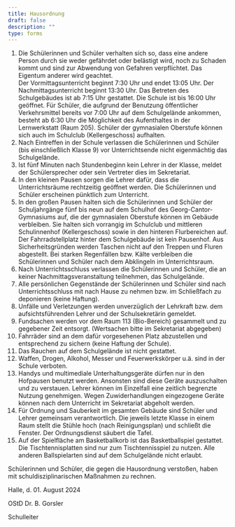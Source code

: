 ```yaml
---
title: Hausordnung
draft: false
description: ""
type: forms
---
```


1. Die Schülerinnen und Schüler verhalten sich so, dass eine andere Person durch sie weder gefährdet oder belästigt wird, noch zu Schaden kommt und sind zur Abwendung von Gefahren verpflichtet. Das Eigentum anderer wird geachtet.  
Der Vormittagsunterricht beginnt 7:30 Uhr und endet 13:05 Uhr. Der Nachmittagsunterricht beginnt 13:30 Uhr. Das Betreten des Schulgebäudes ist ab 7:15 Uhr gestattet. Die Schule ist bis 16:00 Uhr geöffnet. Für Schüler, die aufgrund der Benutzung öffentlicher Verkehrsmittel bereits vor 7:00 Uhr auf dem Schulgelände ankommen, besteht ab 6:30 Uhr die Möglichkeit des Aufenthaltes in der Lernwerkstatt (Raum 205).
Schüler der gymnasialen Oberstufe können sich auch im Schulclub (Kellergeschoss) aufhalten.
2. Nach Eintreffen in der Schule verlassen die Schülerinnen und Schüler (bis einschließlich Klasse 9) vor Unterrichtsende nicht eigenmächtig das Schulgelände.
3. Ist fünf Minuten nach Stundenbeginn kein Lehrer in der Klasse, meldet der Schülersprecher oder sein Vertreter dies im Sekretariat.
4. In den kleinen Pausen sorgen die Lehrer dafür, dass die Unterrichtsräume rechtzeitig geöffnet werden. Die Schülerinnen und Schüler erscheinen pünktlich zum Unterricht.
5. In den großen Pausen halten sich die Schülerinnen und Schüler der Schuljahrgänge fünf bis neun auf dem Schulhof des Georg-Cantor-Gymnasiums auf, die der gymnasialen Oberstufe können im Gebäude verbleiben. Sie halten sich vorrangig im Schulclub und mittleren Schulinnenhof (Kellergeschoss) sowie in den hinteren Flurbereichen auf.    
Der Fahrradstellplatz hinter dem Schulgebäude ist kein Pausenhof. Aus Sicherheitsgründen werden Taschen 
nicht auf den Treppen und Fluren abgestellt. Bei starken Regenfällen bzw. Kälte verbleiben die Schülerinnen und Schüler nach dem Abklingeln im Unterrichtsraum.
6. Nach Unterrichtsschluss verlassen die Schülerinnen und Schüler, die an keiner Nachmittagsveranstaltung teilnehmen, das Schulgelände.
7. Alle persönlichen Gegenstände der Schülerinnen und Schüler sind nach Unterrichtsschluss mit nach Hause zu nehmen bzw. im Schließfach zu deponieren (keine Haftung).
8. Unfälle und Verletzungen werden unverzüglich der Lehrkraft bzw. dem aufsichtsführenden Lehrer und der Schulsekretärin gemeldet.
9. Fundsachen werden vor dem Raum 113 (Bio-Bereich) gesammelt und zu gegebener Zeit entsorgt.
(Wertsachen bitte im Sekretariat abgegeben)
10. Fahrräder sind an dem dafür vorgesehenen Platz abzustellen und entsprechend zu sichern (keine Haftung der Schule).
11. Das Rauchen auf dem Schulgelände ist nicht gestattet. 
12. Waffen, Drogen, Alkohol, Messer und Feuerwerkskörper u.ä. sind in der Schule verboten.
13. Handys und multimediale Unterhaltungsgeräte dürfen nur in den Hofpausen benutzt werden. Ansonsten sind diese Geräte auszuschalten und zu verstauen. Lehrer können im Einzelfall eine zeitlich begrenzte Nutzung genehmigen. Wegen Zuwiderhandlungen eingezogene Geräte können nach dem Unterricht im Sekretariat abgeholt werden.
14. Für Ordnung und Sauberkeit im gesamten Gebäude sind Schüler und Lehrer gemeinsam verantwortlich. Die jeweils letzte Klasse in einem Raum stellt die Stühle hoch (nach Reinigungsplan) und schließt die Fenster. Der Ordnungsdienst säubert die Tafel.
15. Auf der Spielfläche am Basketballkorb ist das Basketballspiel gestattet. Die Tischtennisplatten sind nur zum Tischtennisspiel zu nutzen. Alle anderen Ballspielarten sind auf dem Schulgelände nicht erlaubt.

Schülerinnen und Schüler, die gegen die Hausordnung verstoßen, haben mit schuldisziplinarischen Maßnahmen zu rechnen.

Halle, d. 01. August 2024  

OStD Dr. B. Gorsler

Schulleiter




